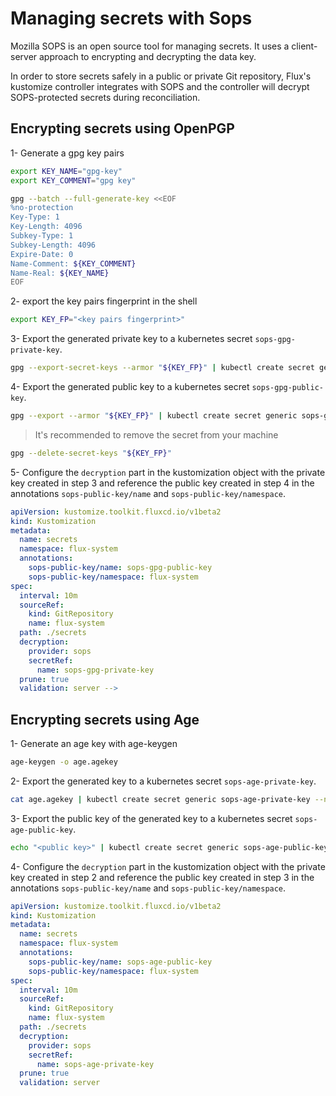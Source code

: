 # Managing secrets with Sops

Mozilla SOPS is an open source tool for managing secrets. It uses a client-server approach to encrypting and decrypting the data key.

In order to store secrets safely in a public or private Git repository, Flux's kustomize controller integrates with SOPS and the controller will decrypt SOPS-protected secrets during reconciliation.

## Encrypting secrets using OpenPGP

1- Generate a gpg key pairs

```bash
export KEY_NAME="gpg-key"
export KEY_COMMENT="gpg key"

gpg --batch --full-generate-key <<EOF
%no-protection
Key-Type: 1
Key-Length: 4096
Subkey-Type: 1
Subkey-Length: 4096
Expire-Date: 0
Name-Comment: ${KEY_COMMENT}
Name-Real: ${KEY_NAME}
EOF
```

2- export the key pairs fingerprint in the shell
```bash
export KEY_FP="<key pairs fingerprint>"
```

3- Export the generated private key to a kubernetes secret `sops-gpg-private-key`.

```bash
gpg --export-secret-keys --armor "${KEY_FP}" | kubectl create secret generic sops-gpg-private-key --namespace=flux-system --from-file=sops.asc=/dev/stdin
```

4- Export the generated public key to a kubernetes secret `sops-gpg-public-key`.

```bash
gpg --export --armor "${KEY_FP}" | kubectl create secret generic sops-gpg-public-key --namespace=flux-system --from-file=sops.asc=/dev/stdin
```

> It's recommended to remove the secret from your machine

```bash
gpg --delete-secret-keys "${KEY_FP}"
```


5- Configure the `decryption` part in the kustomization object with the private key created in step 3 and reference the public key created in step 4 in the annotations `sops-public-key/name` and `sops-public-key/namespace`.

```yaml
apiVersion: kustomize.toolkit.fluxcd.io/v1beta2
kind: Kustomization
metadata:
  name: secrets
  namespace: flux-system
  annotations:
    sops-public-key/name: sops-gpg-public-key
    sops-public-key/namespace: flux-system
spec:
  interval: 10m
  sourceRef:
    kind: GitRepository
    name: flux-system
  path: ./secrets
  decryption:
    provider: sops
    secretRef:
      name: sops-gpg-private-key
  prune: true
  validation: server -->
```

## Encrypting secrets using Age


1- Generate an age key with age-keygen

```bash
age-keygen -o age.agekey
```

2- Export the generated key to a kubernetes secret `sops-age-private-key`.

```bash
cat age.agekey | kubectl create secret generic sops-age-private-key --namespace=flux-system --from-file=age.agekey=/dev/stdin
```

3- Export the public key of the generated key to a kubernetes secret `sops-age-public-key`.

```bash
echo "<public key>" | kubectl create secret generic sops-age-public-key --namespace=flux-system --from-file=age.agekey=/dev/stdin
```

4- Configure the `decryption` part in the kustomization object with the private key created in step 2 and reference the public key created in step 3 in the annotations `sops-public-key/name` and `sops-public-key/namespace`.

```yaml
apiVersion: kustomize.toolkit.fluxcd.io/v1beta2
kind: Kustomization
metadata:
  name: secrets
  namespace: flux-system
  annotations:
    sops-public-key/name: sops-age-public-key
    sops-public-key/namespace: flux-system
spec:
  interval: 10m
  sourceRef:
    kind: GitRepository
    name: flux-system
  path: ./secrets
  decryption:
    provider: sops
    secretRef:
      name: sops-age-private-key
  prune: true
  validation: server
```